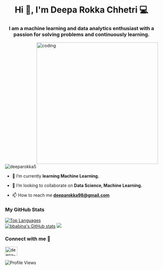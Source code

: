 <h1 align="center">Hi 👋, I'm Deepa Rokka Chhetri 💻</h1>
<h3 align="center">I am a machine learning and data analytics enthusiast with a passion for solving problems and continuously learning.</h3>

<img align="right" alt="coding" width="400" src="https://www.bing.com/th/id/OGC.e49266b020eb9e125f4bc87503414444?pid=1.7&rurl=https%3a%2f%2fimages.lemonly.com%2fwp-content%2fuploads%2f2018%2f08%2f07150313%2fHomebase_Thumb_v01.gif&ehk=b4H29LR3MhRw5wkcupcsFbCjD4wkHWMsnTlYEir0Oy4%3d">
<p align="left"> <img src="https://komarev.com/ghpvc/?username=deeparokka5&label=Profile%20views&color=0e75b6&style=flat" alt="deeparokka5" /> </p>

- 🔭 I’m currently **learning Machine Learning.**

- 👯 I’m looking to collaborate on **Data Science, Machine Learning.**

- 📫 How to reach me **deeparokka98@gmail.com**


<div>
  <h3>My GitHub Stats</h3>
    <a href="https://github.com/deeparokka5" align="left"><img src="https://github-readme-stats.vercel.app/api/top-langs/?username=bbabina&langs_count=6&title_color=0891b2&text_color=ffffff&icon_color=0891b2&bg_color=1c1917&hide_border=true&locale=en&custom_title=Top%5%Languages&hide_progress=true" alt="Top Languages" /></a><br>
    <a href="http://www.github.com/bbabina"><img src="https://github-readme-stats.vercel.app/api?username=bbabina&show_icons=true&hide=&count_private=true&title_color=0891b2&text_color=ffffff&icon_color=0891b2&bg_color=1c1917&hide_border=true&show_icons=true" alt="bbabina's GitHub stats" /></a>
    <a href="http://www.github.com/bbabina"><img src="https://github-readme-streak-stats.herokuapp.com/?user=bbabina&stroke=ffffff&background=1c1917&ring=0891b2&fire=0891b2&currStreakNum=ffffff&currStreakLabel=0891b2&sideNums=ffffff&sideLabels=ffffff&dates=ffffff&hide_border=true" /></a>
  </div>
  
### Connect with me 🤝

<p align="left">
<a href="https://linkedin.com/in/deepa-rokka-chhetri/" target="blank"><img align="center" src="https://raw.githubusercontent.com/rahuldkjain/github-profile-readme-generator/master/src/images/icons/Social/linked-in-alt.svg" alt="deepa-rokka-chhetri/" height="30" width="40" /></a>
</p>

<!-- [![Website](https://img.shields.io/website?label=bbabina&style=for-the-badge&url=https%3A%2F%2Fcodestackr.com)](https://www.bbabina.com.np) -->

![Profile Views](https://komarev.com/ghpvc/?username=bbabina&style=flat-square)




